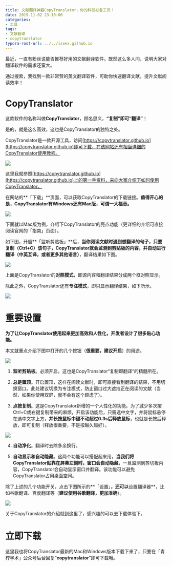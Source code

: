 ```yaml
---
title: 文献翻译神器CopyTranslator，你的科研必备工具！
date: 2019-11-02 23:10:00
categories:
- 工具
tags:
- 文献翻译
- copytranslator
typora-root-url: ../../iseex.github.io
---
```


最近，一直有粉丝说能否推荐好用的文献翻译软件。既然这么多人问，说明大家对翻译软件的需求还蛮大。

通过搜索，我找到一款非常赞的英文翻译软件，可助你快速翻译文献，提升文献阅读效率！

# CopyTranslator

这款软件的名称叫做**CopyTranslator**，顾名思义，**“复制”即可“翻译”**！

是的，就是这么高效，这也是CopyTranslator的独特之处。

CopyTranslator是一款开源工具，访问[https://copytranslator.github.io](https://copytranslator.github.io)即可下载，在该网站还有相当详细的CopyTranslator使用教程。

![](/assets/images/posts/Tools/ct-home.png)

这里我就参照[https://copytranslator.github.io](https://copytranslator.github.io)上的第一手资料，来向大家介绍下如何使用CopyTranslator。

在网站的**「下载」**页面，可以获取CopyTranslator的下载链接。**值得开心的是，CopyTranslator有Windows还有Mac版，可谓一大福音。**  

![](/assets/images/posts/Tools/ct-download.png)

下面就以Mac版为例，介绍下CopyTranslator的亮点功能（更详细的介绍可直接阅读官网的「指南」页面）。

如下图，开启**「监听剪贴板」**后，**当你阅读文献时遇到想翻译的句子，只要复制（Ctrl+C）该句子，CopyTranslator就会监测到剪贴板的内容，并自动进行翻译（中英互译，或者更多其他语言）**，翻译结果如下图。

![](/assets/images/posts/Tools/ct-mode-1.png)

上面是CopyTranslator的**对照模式**，即源内容和翻译结果分成两个框对照显示。

除此之外，CopyTranslator还有**专注模式**，即只显示翻译结果，如下所示。

![](/assets/images/posts/Tools/ct-mode-2.png)



# 重要设置

**为了让CopyTranslator使用起来更加高效和人性化，开发者设计了很多贴心功能。**

本文就重点介绍下图中打开的几个按钮（**很重要，建议开启**）的用途。

![](/assets/images/posts/Tools/ct-features-switch.png)


1. **监听剪贴板**。必须开启，这也是CopyTranslator“复制即翻译”的精髓所在。

2. **总是置顶**。开启置顶，这样在阅读文献时，即可直接看到翻译的结果，不用切换窗口。此处建议切换为专注模式，防止窗口过大遮挡正在阅读的文献（当然，如果你使用双屏，就不会有这个顾虑了）。

3. **点按复制**。这是CopyTranslator新增的一个人性化的功能。为了减少多次按Ctrl+C或右键复制带来的麻烦，开启该功能后，只需选中文字，并将鼠标悬停在选中文字上方，**并长按鼠标中键不动超过0.3s后释放鼠标**，也就是长按后释放，即可复制（释放很重要，不是按越久越好）。

![](/assets/images/posts/Tools/ct-copy-click.gif)

4. **自动净化**。翻译时去除多余换行。

5. **自动显示和自动隐藏**。这两个功能可以搭配起来用，**当我们将CopyTranslator贴靠在屏幕左侧时，窗口会自动隐藏**，一旦监测到剪切板内容，CopyTranslator会自动显示窗口并翻译。该功能可以避免CopyTranslator占用桌面空间。 

除了上述的几个功能开关，点击下图所示的**「设置」**，还可以**设置翻译器**，比如谷歌翻译、百度翻译等（**建议使用谷歌翻译，更加准确**）。

![](/assets/images/posts/Tools/ct-settings.png)


关于CopyTranslator的介绍就到这里了，感兴趣的可以去下载体验下。

# 立即下载

这里我也将CopyTranslator最新的Mac和Windows版本下载下来了，只要在「青柠学术」公众号后台回复“**copytranslator**”即可下载哦。